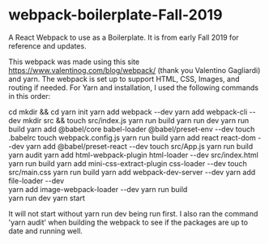 # webpack-boilerplate-Fall-2019
A React Webpack to use as a Boilerplate. It is from early Fall 2019 for reference and updates.

This webpack was made using this site https://www.valentinog.com/blog/webpack/ (thank you Valentino Gagliardi) and yarn. The webpack is set up to support HTML, CSS, Images, and routing if needed. For Yarn and installation, I used the following commands in this order:

cd <into the file where I will place my project>
mkdir <whatever I decide to call this file> && cd <whatever I decide to call this file>
yarn init
yarn add webpack --dev
yarn add webpack-cli --dev
mkdir src && touch src/index.js
yarn run build
yarn run dev
yarn run build
yarn add @babel/core babel-loader @babel/preset-env --dev
touch .babelrc
touch webpack.config.js
yarn run build
yarn add react react-dom --dev
yarn add @babel/preset-react --dev
touch src/App.js
yarn run build
yarn audit
yarn add html-webpack-plugin html-loader --dev
src/index.html
yarn run build
yarn add mini-css-extract-plugin css-loader --dev
touch src/main.css
yarn run build
yarn add webpack-dev-server --dev
yarn add file-loader --dev  
yarn add image-webpack-loader --dev
yarn run build  
yarn run dev 
yarn start  

It will not start without yarn run dev being run first. I also ran the command 'yarn audit' when building the webpack to see if the packages are up to date and running well.
